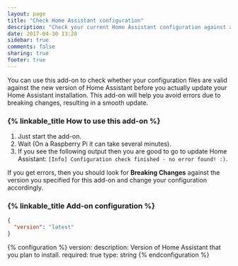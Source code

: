 ```yaml
---
layout: page
title: "Check Home Assistant configuration"
description: "Check your current Home Assistant configuration against a new version."
date: 2017-04-30 13:28
sidebar: true
comments: false
sharing: true
footer: true
---
```


You can use this add-on to check whether your configuration files are valid against the new version of Home Assistant before you actually update your Home Assistant installation. This add-on will help you avoid errors due to breaking changes, resulting in a smooth update.

### {% linkable_title How to use this add-on %} 

1. Just start the add-on.
2. Wait (On a Raspberry Pi it can take several minutes).
3. If you see the following output then you are good to go to update Home Assistant: `[Info] Configuration check finished - no error found! :)`.

If you get errors, then you should look for **Breaking Changes** against the version you specified for this add-on and change your configuration accordingly.

### {% linkable_title Add-on configuration %}

```json
{
  "version": "latest"
}
```

{% configuration %}
version:
  description: Version of Home Assistant that you plan to install.
  required: true
  type: string
{% endconfiguration %}
